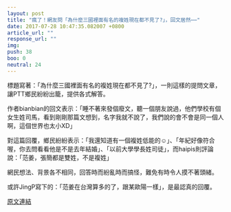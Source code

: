 ```yaml
---
layout: post
title: "瘋了！網友問「為什麼三國裡面有名的複姓現在都不見了?」，回文居然⋯⋯"
date: 2017-07-28 10:47:35.082007 +0800
article_url: ""
response_url: ""
img: 
push: 38
boo: 0
neutral: 24
---
```


標題寫著：「為什麼三國裡面有名的複姓現在都不見了?」，一則這樣的提問文章，讓PTT鄉民紛紛出籠，提供各式解答。

作者bianbian的回文表示：「睡不著來發個廢文，聽一個朋友說過，他們學校有個女生姓司馬，看到剛剛那篇文想到，名字我就不說了，我們說的會不會是同一個人啊，這個世界也太小XD」

對這篇回覆，鄉民紛紛表示：「我還知道有一個複姓低能的☺」、「年紀好像符合喔，你去問看看他是不是去年結婚」、「以前大學學長姓司徒」，而haipis則評論說：「范姜，張簡都是雙姓，不是複姓」

網民想法、背景各不相同，回答時而紛亂時而搞怪，難免有時令人摸不著頭緒。

或許JingP寫下的：「范姜在台灣算多的了，跟某歐陽一樣」，是最認真的回覆。

<a href = "https://www.ptt.cc/bbs/Gossiping/M.1501194840.A.8EC.html">原文連結</a>

